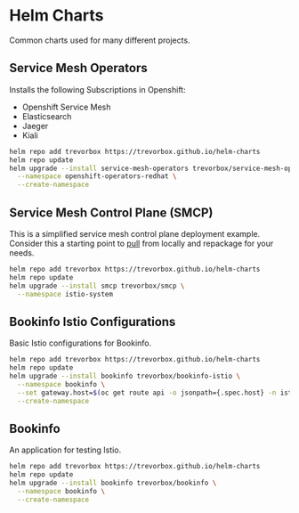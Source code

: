 # Helm Charts

Common charts used for many different projects.

## Service Mesh Operators

Installs the following Subscriptions in Openshift:

* Openshift Service Mesh
* Elasticsearch
* Jaeger
* Kiali

```sh
helm repo add trevorbox https://trevorbox.github.io/helm-charts
helm repo update
helm upgrade --install service-mesh-operators trevorbox/service-mesh-operators \
  --namespace openshift-operators-redhat \
  --create-namespace
```

## Service Mesh Control Plane (SMCP)

This is a simplified service mesh control plane deployment example. Consider this a starting point to [pull](https://helm.sh/docs/helm/helm_pull/) from locally and repackage for your needs.

```sh
helm repo add trevorbox https://trevorbox.github.io/helm-charts
helm repo update
helm upgrade --install smcp trevorbox/smcp \
  --namespace istio-system
```

## Bookinfo Istio Configurations

Basic Istio configurations for Bookinfo.

```sh
helm repo add trevorbox https://trevorbox.github.io/helm-charts
helm repo update
helm upgrade --install bookinfo trevorbox/bookinfo-istio \
  --namespace bookinfo \
  --set gateway.host=$(oc get route api -o jsonpath={.spec.host} -n istio-system) \
  --create-namespace
```

## Bookinfo

An application for testing Istio.

```sh
helm repo add trevorbox https://trevorbox.github.io/helm-charts
helm repo update
helm upgrade --install bookinfo trevorbox/bookinfo \
  --namespace bookinfo \
  --create-namespace
```
